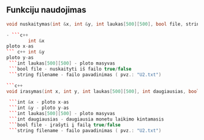 ## Funkciju naudojimas

```c++
void nuskaitymas(int &x, int &y, int laukas[500][500], bool file, string filename)

- ```c++
        int &x 
ploto x-as
``` c++ int &y 
ploto y-as
 ```int laukas[500][500] - ploto masyvas
 ```bool file - nuskaityti iš failo true/false
 ```string filename - failo pavadinimas ( pvz.: "U2.txt")

```c++
void irasymas(int x, int y, int laukas[500][500], int daugiausias, bool file, string filename)

 ```int &x - ploto x-as
 ```int &y - ploto y-as
 ```int laukas[500][500] - ploto masyvas
 ```int daugiausias - daugiausia monetu laikimo kintamasis
 ```bool file - įrašyti į failą true/false
 ```string filename - failo pavadinimas ( pvz.: "U2.txt")
